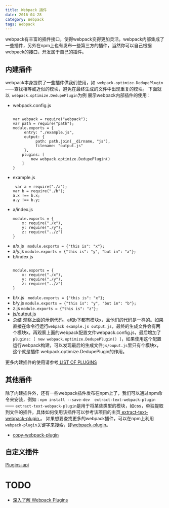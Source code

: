 ```yaml
---
title: Webpack 插件
date: 2016-04-28
category: Webpack
tags: Webpack
---
```


webpack有丰富的插件接口，使得webpack变得更加灵活。webpack内部集成了一些插件，另外在npm上也有发布一些第三方的插件，当然你可以自己根据webpack的接口，开发属于自己的插件。


## 内建插件
webpack本身提供了一些插件供我们使用，如` webpack.optimize.DedupePlugin` ——查找相等或近似的模块，避免在最终生成的文件中出现重复的模块。 下面就以` webpack.optimize.DedupePlugin`为例 展示webpack内部插件的使用：


- webpack.config.js
    ```

    var webpack = require("webpack");
    var path = require("path");
    module.exports = {
         entry: "./example.js",
         output: {
              path: path.join(__dirname, "js"),
              filename: "output.js"
         },
        plugins: [
            new webpack.optimize.DedupePlugin()
        ]
    }
    ```
-  example.js
    ```
     var a = require("./a");
    var b = require("./b");
    a.x !== b.x;
    a.y !== b.y;
    ```
-  a/index.js
    ```
    module.exports = {
        x: require("./x"),
        y: require("./y"),
        z: require("../z")
    }
    ```
-  a/x.js
   ` module.exports = {"this is": "x"};`
- a/y.js
    ` module.exports = {"this is": "y", "but in": "a"}; `
-  b/index.js
    ```

    module.exports = {
        x: require("./x"),
        y: require("./y"),
        z: require("../z")
    }
    ```
-  b/x.js
    ` module.exports = {"this is": "x"};`
-  b/y.js
    ` module.exports = {"this is": "y", "but in": "b"}; `
-  z.js
    ` module.exports = {"this is": "z"}; `
- [ js/output.js ]( https://github.com/webpack/webpack/tree/master/examples/dedupe#jsoutputjs )
- 总结
    观察上面的示例代码，a和b下都有模块x，且他们的代码是一样的。如果直接在命令行运行`webpack example.js output.js`，最终的生成文件会有两个模块x。再观察上面的webpack配置文件webpack.config.js，最后增加了` plugins: [ new webpack.optimize.DedupePlugin() ] `，如果使用这个配置运行webpack构建，可以发现最后的生成文件`js/ouput.js`里只有个模块x，这个就是插件 webpack.optimize.DedupePlugin的作用。


更多内建插件的使用请参考[ LIST OF PLUGINS ]( http://webpack.github.io/docs/list-of-plugins.html )


## 其他插件
除了内建插件外，还有一些webpack插件发布在npm上了，我们可以通过npm命令来安装，例如 :
`npm install --save-dev  extract-text-webpack-plugin `—— ` extract-text-webpack-plugin `是用于将某些类型的模块，如css，单独提取到文件的插件，具体如何使用该插件可以参考该项目的主页[ extract-text-webpack-plugin ]( https://github.com/webpack/extract-text-webpack-plugin )。
如果想要查找更多的webpack插件，可以在npm上利用` webpack-plugin `关键字来搜索，即[webpack-plugin]( https://www.npmjs.com/search?q=webpack-plugin )。

- [copy-webpack-plugin](https://github.com/kevlened/copy-webpack-plugin)


## 自定义插件
[Plugins-api](http://webpack.github.io/docs/plugins.html)

# TODO
- [深入了解 Webpack Plugins](https://rhadow.github.io/2015/05/30/webpack-loaders-and-plugins/)
